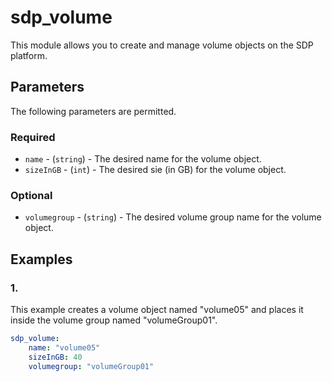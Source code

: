 # sdp_volume

This module allows you to create and manage volume objects on the SDP platform. 

## Parameters

The following parameters are permitted.

### Required
* `name` - (`string`) - The desired name for the volume object.
* `sizeInGB` - (`int`) - The desired sie (in GB) for the volume object.

### Optional
* `volumegroup` - (`string`) - The desired volume group name for the volume object. 

## Examples
### 1. 
This example creates a volume object named "volume05" and places it inside the volume group named "volumeGroup01". 
```yaml
sdp_volume: 
    name: "volume05"
    sizeInGB: 40
    volumegroup: "volumeGroup01"
```